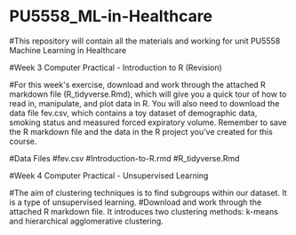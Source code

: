 # PU5558_ML-in-Healthcare

#This repository will contain all the materials and working for unit PU5558 Machine Learning in Healthcare

#Week 3 Computer Practical - Introduction to R (Revision)

#For this week's exercise, download and work through the attached R markdown file (R_tidyverse.Rmd), which will give you a quick tour of how to read in, manipulate, and plot data in R. You will also need to download the data file fev.csv, which contains a toy dataset of demographic data, smoking status and measured forced expiratory volume. Remember to save the R markdown file and the data in the R project you've created for this course.

#Data Files
#fev.csv
#Introduction-to-R.rmd
#R_tidyverse.Rmd 


#Week 4 Computer Practical - Unsupervised Learning

#The aim of clustering techniques is to find subgroups within our dataset. It is a type of unsupervised learning.
#Download and work through the attached R markdown file. It introduces two clustering methods: k-means and hierarchical agglomerative clustering.